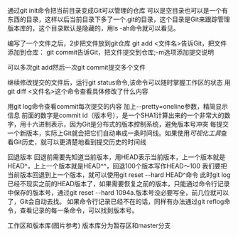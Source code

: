 通过git init命令把当前目录变成Git可以管理的仓库
可以是空目录也可以是一个有东西的目录，这样以后当前目录下多了一个.git的目录，这个目录是Git来跟踪管理版本库的，这个目录默认是隐藏的，用ls -ah命令就可以看见。

编写了一个文件之后，2步把文件放到git仓库
git add <文件名>告诉Git，把文件添加到仓库：
git commit告诉Git，把文件提交到仓库;-m选项添加提交说明

可以多次git add然后一次git commit提交多个文件

继续修改提交的文件后，运行git status命令,该命令可以随时掌握工作区的状态
用git diff <文件名>这个命令查看具体修改了什么内容

用git log命令查看commit每次提交的内容
加上--pretty=oneline参数，精简显示信息
前面的数字是commit id（版本号），是一个SHA1计算出来的一个非常大的数字，用十六进制表示，因为Git是分布式的版本控制系统，避免版本号冲突
每提交一个新版本，实际上Git就会把它们自动串成一条时间线。如果使用*可视化工具*查看Git历史，就可以更清楚地看到提交历史的时间线

回退版本
回退前需要先知道当前版本，用HEAD表示当前版本，上一个版本就是HEAD^，上上一个版本就是HEAD^^，回退100个版本写作HEAD～100
我们要把当前版本回退到上一个版本，就可以使用git reset --hard HEAD^命令
此时git log已经不现实之前的HEAD版本了，如果需要恢复之前的版本，只能通过命令行记录中保存的版本号，通过git reset --hard 1094a.版本号没必要写全，前几位就可以了，Git会自动去找。
如果命令行记录已经不在的话，同样有办法通过git reflog命令，查看记录的每一条命令，可以找到版本号。

工作区和版本库(图片参考)
版本库分为暂存区和master分支








